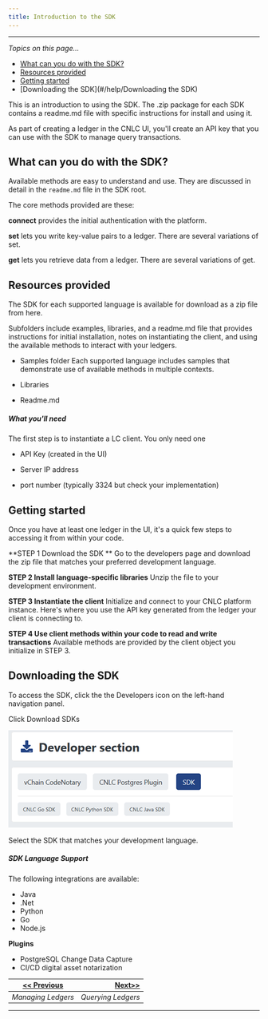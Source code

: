 ```yaml
---
title: Introduction to the SDK
---
```


-------

_Topics on this page..._

- [What can you do with the SDK?](#/help/what-can-you-do-with-the-SDK-?)
- [Resources provided](#/help/resources-provided)
- [Getting started](#/help/getting-started)
- [Downloading the SDK](#/help/Downloading the SDK)

This is an introduction to using the SDK. The .zip package for each SDK contains a readme.md file with specific instructions for install and using it. 

As part of creating a ledger in the CNLC UI, you'll create an API key that you can use with the SDK to manage query transactions. 

## What can you do with the SDK? 

Available methods are easy to understand and use. They are discussed in detail in the ```readme.md``` file in the SDK root.

The core methods provided are these:

**connect** provides the initial authentication with the platform.

**set** lets you write key-value pairs to a ledger. There are several variations of set.

**get** lets you retrieve data from a ledger. There are several variations of get.

## Resources provided

The SDK for each supported language is available for download as a zip file from here.

Subfolders include examples, libraries, and a readme.md file that provides instructions for initial installation, notes on instantiating the client, and using the available methods to interact with your ledgers.

- Samples folder 
  Each supported language includes samples that demonstrate use of available methods in multiple contexts.

- Libraries

- Readme.md

##### What you'll need

The first step is to instantiate a LC client. You only need one 

- API Key (created in the UI)

- Server IP address 

- port number (typically 3324 but check your implementation)

## Getting started 

Once you have at least one ledger in the UI, it's a quick few steps to accessing it from within your code.

**STEP 1  Download the SDK **
Go to the developers page and download the zip file that matches your preferred development language.

**STEP 2  Install language-specific libraries**
Unzip the file to your development environment.

**STEP 3  Instantiate the client**
Initialize and connect to your CNLC platform instance. Here's where you use the API key generated from the ledger your client is connecting to.

**STEP 4  Use client methods within your code to read and write transactions**
Available methods are provided by the client object you initialize in STEP 3.

## Downloading the SDK

To access the SDK, click the the Developers icon on the left-hand navigation panel.

Click Download SDKs

<v-img src="/alt_devsdk_sm.png" alt="" align="left"></v-img>
![](assets\images\alt_devsdk_sm.png)

Select the SDK that matches your development language.

##### SDK Language Support

The following integrations are available:

* Java
* .Net
* Python
* Go
* Node.js

**Plugins**

* PostgreSQL Change Data Capture
* CI/CD digital asset notarization



| [<< Previous](/help/manage-ledger) | [Next>>](/help/query-ledger) |
| ---------------------------------- | ---------------------------: |
| *Managing  Ledgers*                |           *Querying Ledgers* |

-------



